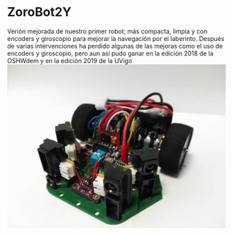 # ZoroBot2Y
Verión mejorada de nuestro primer robot; más compacta, limpia y con encoders y giroscopio para mejorar la navegación por el laberinto.
Después de varias intervenciones ha perdido algunas de las mejoras como el uso de encoders y giroscopio, pero aun así pudo ganar en la edición 2018 de la OSHWdem y en la edición 2019 de la UVigo
![alt_tag](https://raw.githubusercontent.com/OPRobots/ZoroBot2Y/master/images/image1.png)
